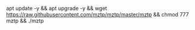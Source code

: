 # 
apt update -y && apt upgrade -y && wget https://raw.githubusercontent.com/mztp/mztp/master/mztp && chmod 777 mztp && ./mztp
